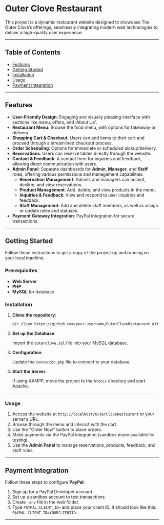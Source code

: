 # Outer Clove Restaurant

This project is a dynamic restaurant website designed to showcase The Outer Clove’s offerings, seamlessly integrating modern web technologies to deliver a high-quality user experience.

---

## Table of Contents
- [Features](#features)
- [Getting Started](#getting-started)
- [Installation](#installation)
- [Usage](#usage)
- [Payment Integration](#payment-integration)

---

## Features

- **User-Friendly Design**: Engaging and visually pleasing interface with sections like menu, offers, and 'About Us'.
- **Restaurant Menu**: Browse the food menu, with options for takeaway or delivery.
- **Shopping Cart & Checkout**: Users can add items to their cart and proceed through a streamlined checkout process.
- **Order Scheduling**: Options for immediate or scheduled pickup/delivery.
- **Reservations**: Users can reserve tables directly through the website.
- **Contact & Feedback**: A contact form for inquiries and feedback, allowing direct communication with users.
- **Admin Panel**: Separate dashboards for **Admin**, **Manager**, and **Staff** roles, offering various permissions and management capabilities:
  - **Reservation Management**: Admins and managers can accept, decline, and view reservations.
  - **Product Management**: Add, delete, and view products in the menu.
  - **Inquiries & Feedback**: View and respond to user inquiries and feedback.
  - **Staff Management**: Add and delete staff members, as well as assign or update roles and statuses.
- **Payment Gateway Integration**: PayPal integration for secure transactions.

---

## Getting Started

Follow these instructions to get a copy of the project up and running on your local machine.

### Prerequisites
- **Web Server**
- **PHP**
- **MySQL** for database

### Installation
1. **Clone the repository**:
   ```bash
   git clone https://github.com/your-username/OuterCloveRestaurant.git

2. **Set up the Database**:
   
   Import the `outerclove.sql` file into your MySQL database.

3. **Configuration**:

   Update the `connectdb.php` file to connect to your database.

4. **Start the Server**:

   If using XAMPP, move the project to the `htdocs` directory and start Apache.

---

### Usage

1. Access the website at `http://localhost/OuterCloveRestaurant` or your server’s URL.
2. Browse through the menu and interact with the cart.
3. Use the "Order Now" button to place orders.
4. Make payments via the PayPal integration (sandbox mode available for testing).
5. Use the **Admin Panel** to manage reservations, products, feedback, and staff roles.

---

## Payment Integration

Follow these steps to configure **PayPal**:

1. Sign up for a PayPal Developer account.
2. Set up a sandbox account to test transactions.
3. Create `.env` file in the web folder.
4. Type `PAYPAL_CLIENT_ID=` and place your client ID. It should look like this: `PAYPAL_CLIENT_ID=YOURCLIENTID`.

---

